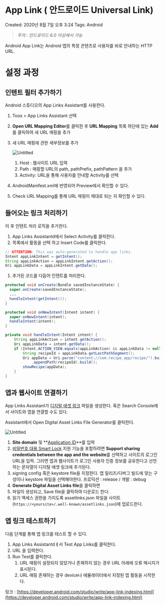 # App Link ( 안드로이드 Universal Link)

Created: 2020년 8월 7일 오후 3:24
Tags: Android

> *주의 : 안드로이드 6.0 이상에서 가능*
> 

Android App Link는 Android 앱의 특정 콘텐츠로 사용자를 바로 안내하는 HTTP URL.

# 설정 과정

## 인텐트 필터 추가하기

Android 스튜디오의 App Links Assistant를 사용한다.

1. Toos > App Links Assistant 선택
2. **Open URL Mapping Editor**를 클릭한 후 **URL Mapping** 목록 하단에 있는 **Add**를 클릭하여 새 URL 매핑을 추가
3. 새 URL 매핑에 관한 세부정보를 추가
    
    ![Untitled](images/App%20Link%20(%20%E1%84%8B%E1%85%A1%E1%86%AB%E1%84%83%E1%85%B3%E1%84%85%E1%85%A9%E1%84%8B%E1%85%B5%E1%84%83%E1%85%B3%20Universal%20Link)/Untitled.png)
    
    1. Host : 웹사이트 URL 입력
    2. Path : 매핑할 URL의 path, pathPrefix, pathPattern 을 추가
    3. Activity: URL을 통해 사용자를 안내할 Activity를 선택
4. AndroidManifest.xml에 반영되어 Preview에서 확인할 수 있다.
5. Check URL Mapping를 통해 URL 매핑이 제대로 되는 지 확인할 수 있다.

## 들어오는 링크 처리하기

이 후 인텐트 처리 로직을 추가한다.

1. App Links Assistantd에서 Select Activity를 클릭한다.
2. 목록에서 활동을 선택 하고 Insert Code를 클릭한다.

```java
// ATTENTION: This was auto-generated to handle app links.
Intent appLinkIntent = getIntent();
String appLinkAction = appLinkIntent.getAction();
Uri appLinkData = appLinkIntent.getData();
```

1. 추가된 코드를 다듬어 인텐트를 처리한다.

```java
protected void onCreate(Bundle savedInstanceState) {
  super.onCreate(savedInstanceState);
  ...
  handleIntent(getIntent());
}

protected void onNewIntent(Intent intent) {
  super.onNewIntent(intent);
  handleIntent(intent);
}

private void handleIntent(Intent intent) {
    String appLinkAction = intent.getAction();
    Uri appLinkData = intent.getData();
    if (Intent.ACTION_VIEW.equals(appLinkAction) && appLinkData != null){
        String recipeId = appLinkData.getLastPathSegment();
        Uri appData = Uri.parse("content://com.recipe_app/recipe/").buildUpon()
            .appendPath(recipeId).build();
        showRecipe(appData);
    }
}
```

## 앱과 웹사이트 연결하기

App Links Assistant가 [디지털 애셋 링크](https://developer.android.com/training/app-links/verify-site-associations#web-assoc) 파일을 생성한다. 혹은 Search Console에서 사이트와 앱을 연결할 수도 있다.

Assistant에서 Open Digital Asset Links File Generator를 클릭한다.

![Untitled](images/App%20Link%20(%20%E1%84%8B%E1%85%A1%E1%86%AB%E1%84%83%E1%85%B3%E1%84%85%E1%85%A9%E1%84%8B%E1%85%B5%E1%84%83%E1%85%B3%20Universal%20Link)/Untitled%201.png)

1. **Site domain** 및 **[Application ID](https://developer.android.com/studio/build/configure-app-module#set_the_application_id)**를 입력
2. [비밀번호 대용 Smart Lock](https://developers.google.com/identity/smartlock-passwords/android/associate-apps-and-sites) 지원 기능을 포함하려면 **Support sharing credentials between the app and the website**를 선택하고 사이트의 로그인 URL을 입력. 그러면 앱과 웹사이트가 로그인 사용자 인증 정보를 공유한다고 선언하는 문자열이 디지털 애셋 링크에 추가된다.
3. signing config 혹은 keystore file을 지정한다. 앱 릴리즈/디버그 빌드에 맞는 구성이나 keystore 파일을 선택해야한다.
프로덕션 : release / 개발 : debug
4. **Generate Digital Asset Links file**을 클릭하면
5. 파일이 생성되고, Save file을 클릭하여 다운로드 한다.
6. 읽기 액세스 권한을 가지도록 assetlinks.json 파일을 사이트(`https://<yoursite>/.well-known/assetlinks.json`)에 업로드한다.

## 앱 링크 테스트하기

다음 단계를 통해 앱 링크를 테스트 할 수 있다.

1. App Links Assistantdㅔ서 Test App Links를 클릭한다.
2. URL 을 입력한다.
3. Run Test를 클릭한다.
    1. URL 매핑이 설정되지 않았거나 존재하지 않는 경우 URL 아래에 오류 메시지가 표시된다.
    2. URL 매핑 존재하는 경우 device나 에뮬레이터에서 지정된 앱 활동을 시작한다.

링크 : [https://developer.android.com/studio/write/app-link-indexing.html](https://developer.android.com/studio/write/app-link-indexing.html)
